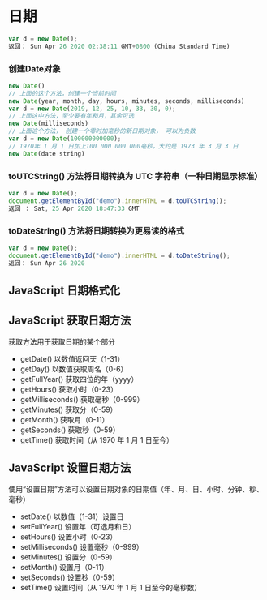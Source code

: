 # 日期
```js
var d = new Date();
返回： Sun Apr 26 2020 02:38:11 GMT+0800 (China Standard Time)
```
### 创建Date对象

```js
new Date()
// 上面的这个方法，创建一个当前时间
new Date(year, month, day, hours, minutes, seconds, milliseconds)
var d = new Date(2019, 12, 25, 10, 33, 30, 0);
// 上面这中方法，至少要有年和月，其余可选
new Date(milliseconds)
// 上面这个方法， 创建一个零时加毫秒的新日期对象， 可以为负数
var d = new Date(100000000000);
// 1970年 1 月 1 日加上100 000 000 000毫秒，大约是 1973 年 3 月 3 日
new Date(date string)
```

### toUTCString() 方法将日期转换为 UTC 字符串（一种日期显示标准）
```js
var d = new Date();
document.getElementById("demo").innerHTML = d.toUTCString();
返回 ： Sat, 25 Apr 2020 18:47:33 GMT
```


### toDateString() 方法将日期转换为更易读的格式
```js
var d = new Date();
document.getElementById("demo").innerHTML = d.toDateString();
返回： Sun Apr 26 2020
```

## JavaScript 日期格式化

## JavaScript 获取日期方法
获取方法用于获取日期的某个部分

- getDate()	以数值返回天（1-31）
- getDay()	以数值获取周名（0-6）
- getFullYear()	获取四位的年（yyyy）
- getHours()	获取小时（0-23）
- getMilliseconds()	获取毫秒（0-999）
- getMinutes()	获取分（0-59）
- getMonth()	获取月（0-11）
- getSeconds()	获取秒（0-59）
- getTime()	获取时间（从 1970 年 1 月 1 日至今）

## JavaScript 设置日期方法
使用“设置日期”方法可以设置日期对象的日期值（年、月、日、小时、分钟、秒、毫秒）

- setDate()	以数值（1-31）设置日
- setFullYear()	设置年（可选月和日）
- setHours()	设置小时（0-23）
- setMilliseconds()	设置毫秒（0-999）
- setMinutes()	设置分（0-59）
- setMonth()	设置月（0-11）
- setSeconds()	设置秒（0-59）
- setTime()	设置时间（从 1970 年 1 月 1 日至今的毫秒数）
